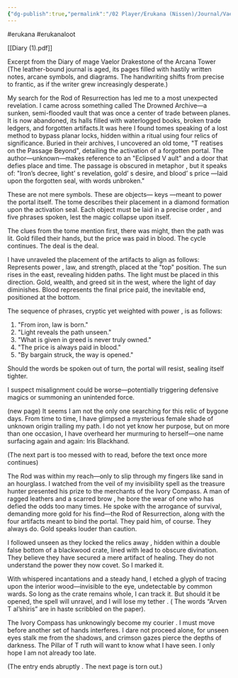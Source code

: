 ```yaml
---
{"dg-publish":true,"permalink":"/02 Player/Erukana (Nissen)/Journal/Vaelor Drakestone Dagbog/","tags":["erukana","erukanaloot"]}
---
```



#erukana #erukanaloot 


[[Diary (1).pdf]]

Excerpt from the Diary of mage Vaelor Drakestone of the Arcana Tower 
(The leather-bound journal is aged, its pages filled with hastily written notes, arcane symbols, and diagrams. The handwriting shifts from precise to frantic, as if the writer grew increasingly desperate.) 

My search for the Rod of Resurrection has led me to a most unexpected revelation. 
I came across something called The Drowned Archive—a sunken, semi-flooded vault that was once a center of trade between planes. 
It is now abandoned, its halls filled with waterlogged books, broken trade ledgers, and forgotten artifacts.It was here I found tomes speaking of a lost method to bypass planar locks, hidden within a ritual using four relics of significance. 
Buried in their archives, I uncovered an old tome, "T reatises on the Passage Beyond", detailing the activation of a forgotten portal. 
The author—unknown—makes reference to an "Eclipsed V ault" and a door that defies place and time. 
The passage is obscured in metaphor , but it speaks of: 
"Iron’s decree, 
light’ s revelation, 
gold’ s desire, 
and blood’ s price
—laid upon the forgotten seal, with words unbroken." 

These are not mere symbols. These are objects— keys —meant to power the portal itself. 
The tome describes their placement in a diamond formation upon the activation seal. 
Each object must be laid in a precise order , and five phrases spoken, lest the magic collapse upon itself. 

The clues from the tome mention first, there was might, then the path was lit. Gold filled their hands, but the price was paid in blood. 
The cycle continues. 
The deal is the deal. 

I have unraveled the placement of the artifacts to align as follows: 
Represents power , 
law, and strength, 
placed at the "top" position. 
The sun rises in the east, 
revealing hidden paths. 
The light must be placed in this direction. 
Gold, wealth, and greed sit in the west, where the light of day diminishes. 
Blood represents the final price paid, the inevitable end, positioned at the bottom. 

The sequence of phrases, cryptic yet weighted with power , is as follows: 
1. "From iron, law is born." 
2. "Light reveals the path unseen." 
3. "What is given in greed is never truly owned." 
4. "The price is always paid in blood." 
5. "By bargain struck, the way is opened." 
 
Should the words be spoken out of turn, the portal will resist, sealing itself tighter. 

I suspect misalignment could be worse—potentially triggering defensive magics or summoning an unintended force. 

(new page) 
It seems I am not the only one searching for this relic of bygone days. 
From time to time, I have glimpsed a mysterious female shade of unknown origin trailing my path. 
I do not yet know her purpose, but on more than one occasion, I have overheard her murmuring to herself—one name surfacing again and again: Iris Blackhand. 

(The next part is too messed with to read, before the text once more continues) 

The Rod was within my reach—only to slip through my fingers like sand in an hourglass. 
I watched from the veil of my invisibility spell as the treasure hunter presented his prize to the merchants of the Ivory Compass. 
A man of ragged leathers and a scarred brow , he bore the wear of one who has defied the odds too many times. 
He spoke with the arrogance of survival, demanding more gold for his find—the Rod of Resurrection, along with the four artifacts meant to bind the portal. 
They paid him, of course. They always do. Gold speaks louder than caution. 

I followed unseen as they locked the relics away , hidden within a double false bottom of a blackwood crate, lined with lead to obscure divination. 
They believe they have secured a mere artifact of healing. They do not understand the power they now covet. So I marked it. 

With whispered incantations and a steady hand, I etched a glyph of tracing upon the interior wood—invisible to the eye, undetectable by common wards. 
So long as the crate remains whole, I can track it. But should it be opened, the spell will unravel, and I will lose my tether . 
( The words “Arven T al’shiris” are in haste scribbled on the paper). 

The Ivory Compass has unknowingly become my courier . 
I must move before another set of hands interferes. I dare not proceed alone, for unseen eyes stalk me from the shadows, and crimson gazes pierce the depths of darkness. 
The Pillar of T ruth will want to know what I have seen. I only hope I am not already too late. 

(The entry ends abruptly . The next page is torn out.)